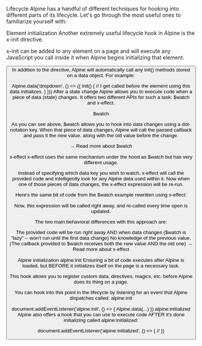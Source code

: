 Lifecycle
Alpine has a handful of different techniques for hooking into different parts of its lifecycle. Let's go through the most useful ones to familiarize yourself with:

Element initialization
Another extremely useful lifecycle hook in Alpine is the x-init directive.

x-init can be added to any element on a page and will execute any JavaScript you call inside it when Alpine begins initializing that element.

<button x-init="console.log('Im initing')">
In addition to the directive, Alpine will automatically call any init() methods stored on a data object. For example:

Alpine.data('dropdown', () => ({
    init() {
        // I get called before the element using this data initializes.
    }
}))
After a state change
Alpine allows you to execute code when a piece of data (state) changes. It offers two different APIs for such a task: $watch and x-effect.

$watch
<div x-data="{ open: false }" x-init="$watch('open', value => console.log(value))">
As you can see above, $watch allows you to hook into data changes using a dot-notation key. When that piece of data changes, Alpine will call the passed callback and pass it the new value. along with the old value before the change.

→ Read more about $watch

x-effect
x-effect uses the same mechanism under the hood as $watch but has very different usage.

Instead of specifying which data key you wish to watch, x-effect will call the provided code and intelligently look for any Alpine data used within it. Now when one of those pieces of data changes, the x-effect expression will be re-run.

Here's the same bit of code from the $watch example rewritten using x-effect:

<div x-data="{ open: false }" x-effect="console.log(open)">
Now, this expression will be called right away, and re-called every time open is updated.

The two main behavioral differences with this approach are:

The provided code will be run right away AND when data changes ($watch is "lazy" -- won't run until the first data change)
No knowledge of the previous value. (The callback provided to $watch receives both the new value AND the old one)
→ Read more about x-effect

Alpine initialization
alpine:init
Ensuring a bit of code executes after Alpine is loaded, but BEFORE it initializes itself on the page is a necessary task.

This hook allows you to register custom data, directives, magics, etc. before Alpine does its thing on a page.

You can hook into this point in the lifecycle by listening for an event that Alpine dispatches called: alpine:init

document.addEventListener('alpine:init', () => {
    Alpine.data(...)
})
alpine:initialized
Alpine also offers a hook that you can use to execute code AFTER it's done initializing called alpine:initialized:

document.addEventListener('alpine:initialized', () => {
    //
})